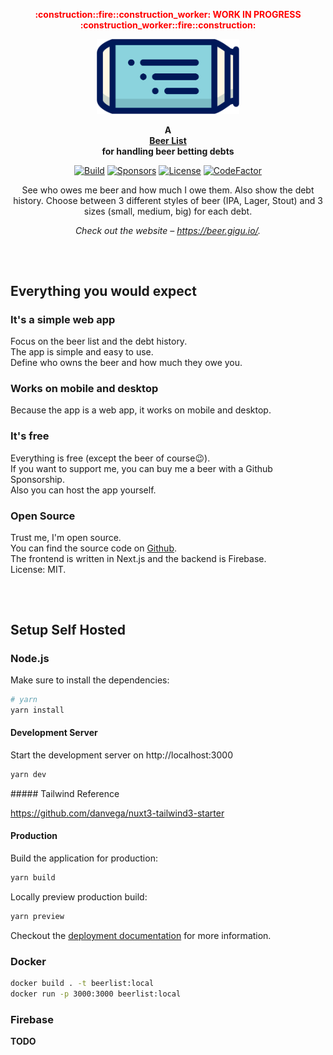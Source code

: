 <p align="center">
  <strong style="color: red;">:construction::fire::construction_worker: WORK IN PROGRESS :construction_worker::fire::construction:</strong>
</p>

<p align="center">
    <a href="https://squidfunk.github.io/mkdocs-material/">
        <img height="120px" src="public/images/logo/beerlist_logo.png" />
    </a>
</p>

<p align="center">
  <strong>
    A <br />
    <a href="https://beer.gigu.io/">Beer List</a>
    <br />
    for handling beer betting debts 
  </strong>
</p>

<p align="center">
  <a href="https://github.com/gigu-io/beerlist/issues"><img
    src="https://img.shields.io/github/issues/gigu-io/beerlist"
    alt="Build"
  /></a>
  <a href="https://github.com/sponsors/janlauber"><img
    src="https://img.shields.io/github/sponsors/janlauber" 
    alt="Sponsors"
  /></a>
  <a href="https://github.com/gigu-io/beerlist"><img 
    src="https://img.shields.io/github/license/gigu-io/beerlist" 
    alt="License"
  /></a>
  <a href="https://www.codefactor.io/repository/github/gigu-io/beerlist"><img 
    src="https://www.codefactor.io/repository/github/gigu-io/beerlist/badge" 
    alt="CodeFactor" 
  /></a>
</p>

<p align="center">
  See who owes me beer and how much I owe them. Also show the debt history. Choose between 3 different styles of beer (IPA, Lager, Stout) and 3 sizes (small, medium, big) for each debt.
</p>

<p align="center">
  <em>
    Check out the website – 
    <a
      href="https://beer.gigu.io/"
    >https://beer.gigu.io/</a>.
  </em>
</p>

<h2></h2>
<p>&nbsp;</p>

## Everything you would expect

### It's a simple web app

Focus on the beer list and the debt history.  
The app is simple and easy to use.  
Define who owns the beer and how much they owe you.

### Works on mobile and desktop

Because the app is a web app, it works on mobile and desktop.

### It's free

Everything is free (except the beer of course:wink:).  
If you want to support me, you can buy me a beer with a Github Sponsorship.  
Also you can host the app yourself.

### Open Source

Trust me, I'm open source.  
You can find the source code on [Github](https://github.com/gigu-io/beerlist).  
The frontend is written in Next.js and the backend is Firebase.  
License: MIT.

<h2></h2>
<p>&nbsp;</p>

## Setup Self Hosted

### Node.js

Make sure to install the dependencies:

```bash
# yarn
yarn install
```

#### Development Server

Start the development server on http://localhost:3000

```bash
yarn dev
```

##### Tailwind Reference

https://github.com/danvega/nuxt3-tailwind3-starter

#### Production

Build the application for production:

```bash
yarn build
```

Locally preview production build:

```bash
yarn preview
```

Checkout the [deployment documentation](https://v3.nuxtjs.org/docs/deployment) for more information.

### Docker

```bash
docker build . -t beerlist:local
docker run -p 3000:3000 beerlist:local
```

### Firebase

**TODO**